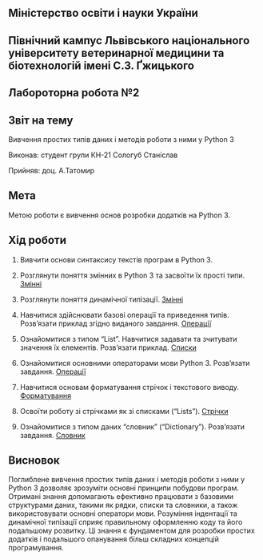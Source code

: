 ## Міністерство освіти і науки України

## Північний кампус Львівського національного університету ветеринарної медицини та біотехнологій імені С.З. Ґжицького

## Лабороторна робота №2

## Звіт на тему
Вивчення простих типів даних і методів роботи з ними у Python 3

Виконав: студент групи КН-21 Сологуб Станіслав

Прийняв: доц. А.Татомир

## Мета
Метою роботи є вивчення основ розробки додатків на Python 3.

## Хід роботи
1. Вивчити основи синтаксису текстів програм в Python 3.

2. Розглянути поняття змінних в Python 3 та засвоїти їх прості типи. [Змінні](Variables_and_Types.py)

3. Розглянути поняття динамічної типізації. [Змінні](Variables_and_Types.py)

4. Навчитися здійснювати базові операції та приведення типів. Розв’язати
приклад згідно виданого завдання. [Операції](Basic_Operators.py)

5. Ознайомитися з типом “List”. Навчитися задавати та зчитувати значення
їх елементів. Розв’язати приклад. [Списки](lists.py)

6. Ознайомитися основними операторами мови Python 3. Розв’язати завдання. [Операції](Basic_Operators.py)

7. Навчитися основам форматування стрічок і текстового виводу. [Форматування](String_Formatting.py)

8. Освоїти роботу зі стрічками як зі списками (“Lists”). [Стрічки](Basic_String_Operations.py)

9. Ознайомитися з типом даних “словник” (“Dictionary”). Розв’язати завдання. [Словник](Dictionary.py)

## Висновок

Поглиблене вивчення простих типів даних і методів роботи з ними у Python 3 дозволяє зрозуміти основні принципи побудови програм. Отримані знання допомагають ефективно працювати з базовими структурами даних, такими як рядки, списки та словники, а також використовувати основні оператори мови. Розуміння індентації та динамічної типізації сприяє правильному оформленню коду та його подальшому розвитку. Ці знання є фундаментом для розробки простих додатків і подальшого опанування більш складних концепцій програмування.